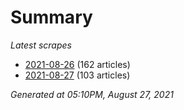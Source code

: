 # Summary
*Latest scrapes*
* [2021-08-26](https://github.com/nuuuwan/news_lk/blob/data/news_lk.2021-08-26.json) (162 articles)
* [2021-08-27](https://github.com/nuuuwan/news_lk/blob/data/news_lk.2021-08-27.json) (103 articles)

*Generated at 05:10PM, August 27, 2021*